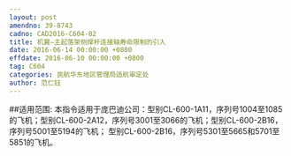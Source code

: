 ```yaml
---
layout: post
amendno: 39-8743
cadno: CAD2016-C604-02
title: 机翼—主起落架侧撑杆连接轴寿命限制的引入
date: 2016-06-14 00:00:00 +0800
effdate: 2016-06-10 00:00:00 +0800
tag: C604
categories: 民航华东地区管理局适航审定处
author: 范仁钰
---
```


##适用范围:
本指令适用于庞巴迪公司：型别CL-600-1A11，序列号1004至1085的飞机；型别CL-600-2A12，序列号3001至3066的飞机；型别CL-600-2B16，序列号5001至5194的飞机；    型别CL-600-2B16，序列号5301至5665和5701至5851的飞机。

